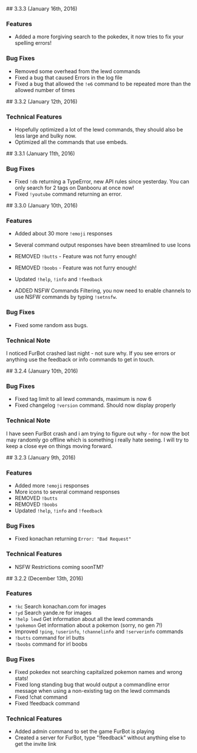 <a name="3.3.3" />
## 3.3.3 (January 16th, 2016)

### Features
- Added a more forgiving search to the pokedex, it now tries to fix your spelling errors!

### Bug Fixes
- Removed some overhead from the lewd commands
- Fixed a bug that caused Errors in the log file
- Fixed a bug that allowed the `!e6` command to be repeated more than the allowed number of times

<a name="3.3.2" />
## 3.3.2 (January 12th, 2016)

### Technical Features
- Hopefully optimized a lot of the lewd commands, they should also be less large and bulky now.
- Optimized all the commands that use embeds.

<a name="3.3.1" />
## 3.3.1 (January 11th, 2016)

### Bug Fixes
- Fixed `!db` returning a TypeError, new API rules since yesterday. You can only search for 2 tags on Danbooru at once now!
- Fixed `!youtube` command returning an error.

<a name="3.3.0" />
## 3.3.0 (January 10th, 2016)

### Features
- Added about 30 more `!emoji` responses
- Several command output responses have been streamlined to use Icons
- REMOVED `!butts` - Feature was not furry enough!
- REMOVED `!boobs` - Feature was not furry enough!
- Updated `!help`, `!info` and `!feedback`

- ADDED NSFW Commands Filtering, you now need to enable channels to use NSFW commands by typing `!setnsfw`.

### Bug Fixes
- Fixed some random ass bugs.

### Technical Note
I noticed FurBot crashed last night - not sure why. If you see errors or anything use the feedback or info commands to get in touch.

<a name="3.2.4" />
## 3.2.4 (January 10th, 2016)

### Bug Fixes
- Fixed tag limit to all lewd commands, maximum is now 6
- Fixed changelog `!version` command. Should now display properly

### Technical Note
I have seen FurBot crash and i am trying to figure out why - for now the bot may randomly go offline which is something i really hate seeing. I will try to keep a close eye on things moving forward.

<a name="3.2.3" />
## 3.2.3 (January 9th, 2016)

### Features
- Added more `!emoji` responses
- More icons to several command responses
- REMOVED `!butts`
- REMOVED `!boobs`
- Updated `!help`, `!info` and `!feedback`

### Bug Fixes
- Fixed konachan returning `Error: "Bad Request"`

### Technical Features
- NSFW Restrictions coming soonTM?

<a name="3.2.2" />
## 3.2.2 (December 13th, 2016)

### Features
- `!kc` Search konachan.com for images
- `!yd` Search yande.re for images
- `!help lewd` Get information about all the lewd commands
- `!pokemon` Get information about a pokemon (sorry, no gen 7!)
- Improved `!ping`, `!userinfo`, `!channelinfo` and `!serverinfo` commands
- `!butts` command for irl butts
- `!boobs` command for irl boobs

### Bug Fixes
- Fixed pokedex not searching capitalized pokemon names and wrong stats!
- Fixed long standing bug that would output a commandline error message when using a non-existing tag on the lewd commands
- Fixed !chat command
- Fixed !feedback command

### Technical Features
- Added admin command to set the game FurBot is playing
- Created a server for FurBot, type "!feedback" without anything else to get the invite link
